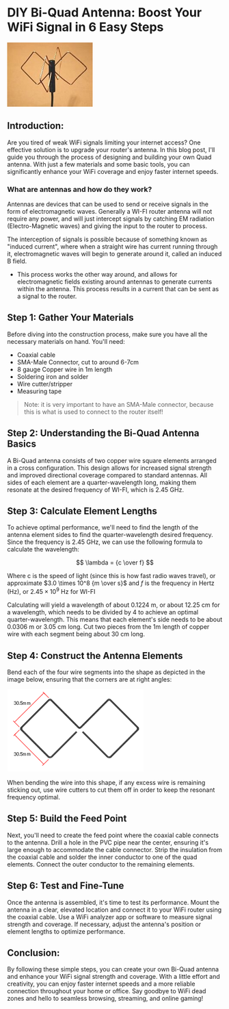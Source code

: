 # DIY Bi-Quad Antenna: Boost Your WiFi Signal in 6 Easy Steps

![](https://github.com/NeatPatel/wifi-antenna/blob/main/images/bi-quad_antenna.jpg?raw=true)

## Introduction:
Are you tired of weak WiFi signals limiting your internet access? One effective solution is to upgrade your router's antenna. In this blog post, I'll guide you through the process of designing and building your own Quad antenna. With just a few materials and some basic tools, you can significantly enhance your WiFi coverage and enjoy faster internet speeds.

### What are antennas and how do they work?
Antennas are devices that can be used to send or receive signals in the form of electromagnetic waves. Generally a WI-FI router antenna will not require any power, and will just intercept signals by catching EM radiation (Electro-Magnetic waves) and giving the input to the router to process. 

The interception of signals is possible because of something known as "induced current", where when a straight wire has current running through it, electromagnetic waves will begin to generate around it, called an induced B field. 
  - This process works the other way around, and allows for electromagnetic fields existing around antennas to generate currents within the antenna. This process results in a current that can be sent as a signal to the router.

## Step 1: Gather Your Materials
Before diving into the construction process, make sure you have all the necessary materials on hand. You'll need:

- Coaxial cable
- SMA-Male Connector, cut to around 6-7cm
- 8 gauge Copper wire in 1m length
- Soldering iron and solder
- Wire cutter/stripper
- Measuring tape

> Note: it is very important to have an SMA-Male connector, because this is what is used to connect to the router itself!

## Step 2: Understanding the Bi-Quad Antenna Basics
A Bi-Quad antenna consists of two copper wire square elements arranged in a cross configuration. This design allows for increased signal strength and improved directional coverage compared to standard antennas. All sides of each element are a quarter-wavelength long, making them resonate at the desired frequency of WI-FI, which is 2.45 GHz.

## Step 3: Calculate Element Lengths

<p>
To achieve optimal performance, we'll need to find the length of the antenna element sides to find the quarter-wavelength desired frequency. Since the frequency is 2.45 GHz, we can use the following formula to calculate the wavelength:

$$ 
\lambda = {c \over f}
$$

Where c is the speed of light (since this is how fast radio waves travel), or approximate $3.0 \times 10^8 {m \over s}$ and $f$ is the frequency in Hertz (Hz), or $2.45 \times 10^9$ Hz for WI-FI

Calculating will yield a wavelength of about $0.1224$ m, or about $12.25$ cm for a wavelength, which needs to be divided by 4 to achieve an optimal quarter-wavelength. This means that each element's side needs to be about $0.0306$ m or $3.05$ cm long. Cut two pieces from the 1m length of copper wire with each segment being about 30 cm long.
</p>

## Step 4: Construct the Antenna Elements
Bend each of the four wire segments into the shape as depicted in the image below, ensuring that the corners are at right angles:

![](https://github.com/NeatPatel/wifi-antenna/blob/main/images/biquad_size.png?raw=true)

When bending the wire into this shape, if any excess wire is remaining sticking out, use wire cutters to cut them off in order to keep the resonant frequency optimal.

## Step 5: Build the Feed Point
Next, you'll need to create the feed point where the coaxial cable connects to the antenna. Drill a hole in the PVC pipe near the center, ensuring it's large enough to accommodate the cable connector. Strip the insulation from the coaxial cable and solder the inner conductor to one of the quad elements. Connect the outer conductor to the remaining elements.

## Step 6: Test and Fine-Tune
Once the antenna is assembled, it's time to test its performance. Mount the antenna in a clear, elevated location and connect it to your WiFi router using the coaxial cable. Use a WiFi analyzer app or software to measure signal strength and coverage. If necessary, adjust the antenna's position or element lengths to optimize performance.

## Conclusion:
By following these simple steps, you can create your own Bi-Quad antenna and enhance your WiFi signal strength and coverage. With a little effort and creativity, you can enjoy faster internet speeds and a more reliable connection throughout your home or office. Say goodbye to WiFi dead zones and hello to seamless browsing, streaming, and online gaming!

